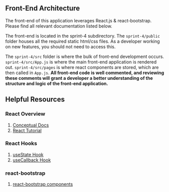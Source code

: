 ## Front-End Architecture

The front-end of this application leverages React.js & react-bootstrap. Please find all relevant documentation 
listed below.

The front-end is located in the sprint-4 subdirectory. The `sprint-4/public` folder houses all the required static html/css files. As a developer working on new features, you should not need to access this.

The `sprint-4/src` folder is where the bulk of front-end development occurs. `sprint-4/src/App.js` is where the main front-end application is rendered out. `sprint-4/src/pages` is where react components are stored, which are then called in `App.js`. **All front-end code is well commented, and reviewing these comments will grant a developer a better understanding of the structure and logic of the front-end application.** 

## Helpful Resources

### React Overview
1. [Conceptual Docs](https://reactjs.org/docs/hello-world.html)
2. [React Tutorial](https://reactjs.org/tutorial/tutorial.html)

### React Hooks
1. [useState Hook](https://reactjs.org/docs/hooks-state.html)
2. [useCallback Hook](https://www.w3schools.com/react/react_usecallback.asp)

### react-bootstrap
1. [react-bootstrap components](https://react-bootstrap.github.io/components/alerts/)